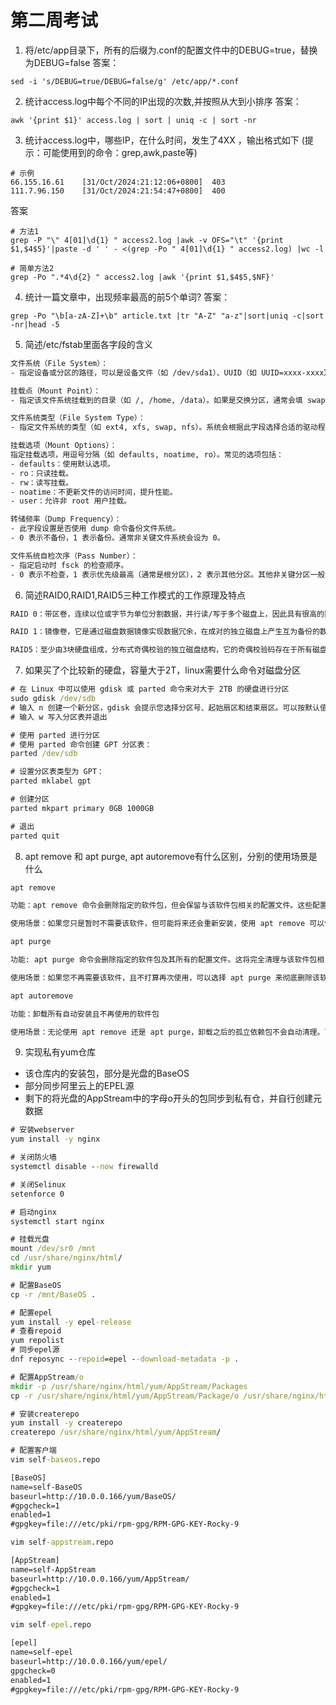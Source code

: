 # 第二周考试

1. 将/etc/app目录下，所有的后缀为.conf的配置文件中的DEBUG=true，替换为DEBUG=false
答案：
```shell
sed -i 's/DEBUG=true/DEBUG=false/g' /etc/app/*.conf
```

2. 统计access.log中每个不同的IP出现的次数,并按照从大到小排序
答案：
```shell
awk '{print $1}' access.log | sort | uniq -c | sort -nr
```

3. 统计access.log中，哪些IP，在什么时间，发生了4XX ，输出格式如下
(提示：可能使用到的命令：grep,awk,paste等)
```shell
# 示例
66.155.16.61    [31/Oct/2024:21:12:06+0800]  403 
111.7.96.150    [31/Oct/2024:21:54:47+0800]  400 
```

答案
```shell
# 方法1
grep -P "\" 4[01]\d{1} " access2.log |awk -v OFS="\t" '{print $1,$4$5}'|paste -d ' ' - <(grep -Po " 4[01]\d{1} " access2.log) |wc -l
 
# 简单方法2
grep -Po ".*4\d{2} " access2.log |awk '{print $1,$4$5,$NF}'
```

4. 统计一篇文章中，出现频率最高的前5个单词?
答案：
```shell
grep -Po "\b[a-zA-Z]+\b" article.txt |tr "A-Z" "a-z"|sort|uniq -c|sort -nr|head -5
```

5. 简述/etc/fstab里面各字段的含义

```bash
文件系统（File System）：
- 指定设备或分区的路径，可以是设备文件（如 /dev/sda1）、UUID（如 UUID=xxxx-xxxx）、LABEL（如 LABEL=home），也可以是网络文件系统的路径（如 NFS 路径 server:/export/path）。

挂载点（Mount Point）：
- 指定该文件系统挂载到的目录（如 /, /home, /data）。如果是交换分区，通常会填 swap。

文件系统类型（File System Type）：
- 指定文件系统的类型（如 ext4, xfs, swap, nfs）。系统会根据此字段选择合适的驱动程序进行挂载。

挂载选项（Mount Options）：
指定挂载选项，用逗号分隔（如 defaults, noatime, ro）。常见的选项包括：
- defaults：使用默认选项。
- ro：只读挂载。
- rw：读写挂载。
- noatime：不更新文件的访问时间，提升性能。
- user：允许非 root 用户挂载。

转储频率（Dump Frequency）：
- 此字段设置是否使用 dump 命令备份文件系统。
- 0 表示不备份，1 表示备份。通常非关键文件系统会设为 0。

文件系统自检次序（Pass Number）：
- 指定启动时 fsck 的检查顺序。
- 0 表示不检查，1 表示优先级最高（通常是根分区），2 表示其他分区。其他非关键分区一般设为 2。
```

6. 简述RAID0,RAID1,RAID5三种工作模式的工作原理及特点

```bash
RAID 0：带区卷，连续以位或字节为单位分割数据，并行读/写于多个磁盘上，因此具有很高的数据传输率，但它没有数据冗余，RAID 0 只是单纯地提高性能，并没有为数据的可靠性提供保证，而且其中的一个磁盘失效将影响到所有数据。因此，RAID 0 不能应用于数据安全性要求高的场合

RAID 1：镜像卷，它是通过磁盘数据镜像实现数据冗余，在成对的独立磁盘上产生互为备份的数据，不能提升写数据效率。当原始数据繁忙时，可直接从镜像拷贝中读取数据，因此RAID1 可以提高读取性能，RAID 1 是磁盘阵列中单位成本最高的，镜像卷可用容量为总容量的1/2，但提供了很高的数据安全性和可用性，当一个磁盘失效时，系统可以自动切换到镜像磁盘上读写，而不需要重组失效的数据

RAID5：至少由3块硬盘组成，分布式奇偶校验的独立磁盘结构，它的奇偶校验码存在于所有磁盘上，任何一个硬盘损坏，都可以根据其它硬盘上的校验位来重建损坏的数据（最多允许1块硬盘损坏），所以raid5可以实现数据冗余，确保数据的安全性，同时raid5也可以提升数据的读写性能
```



7. 如果买了个比较新的硬盘，容量大于2T，linux需要什么命令对磁盘分区

```bat
# 在 Linux 中可以使用 gdisk 或 parted 命令来对大于 2TB 的硬盘进行分区
sudo gdisk /dev/sdb
# 输入 n 创建一个新分区，gdisk 会提示您选择分区号、起始扇区和结束扇区。可以按默认值或根据需要调整。
# 输入 w 写入分区表并退出

# 使用 parted 进行分区
# 使用 parted 命令创建 GPT 分区表：
parted /dev/sdb

# 设置分区表类型为 GPT：
parted mklabel gpt

# 创建分区
parted mkpart primary 0GB 1000GB

# 退出
parted quit
```



8. apt remove 和 apt purge, apt autoremove有什么区别，分别的使用场景是什么

```bat
apt remove

功能：apt remove 命令会删除指定的软件包，但会保留与该软件包相关的配置文件。这些配置文件通常位于 /etc 目录中

使用场景：如果您只是暂时不需要该软件，但可能将来还会重新安装，使用 apt remove 可以保留配置文件，以便重新安装后仍然保留之前的设置。

apt purge

功能: apt purge 命令会删除指定的软件包及其所有的配置文件。这将完全清理与该软件包相关的所有数据。

使用场景：如果您不再需要该软件，且不打算再次使用，可以选择 apt purge 来彻底删除该软件及其配置文件，释放更多的磁盘空间。

apt autoremove

功能：卸载所有自动安装且不再使用的软件包

使用场景：无论使用 apt remove 还是 apt purge，卸载之后的孤立依赖包不会自动清理。可以使用autoremove清理不再需要的依赖：
```



9. 实现私有yum仓库

- 该仓库内的安装包，部分是光盘的BaseOS
- 部分同步阿里云上的EPEL源
- 剩下的将光盘的AppStream中的字母o开头的包同步到私有仓，并自行创建元数据

```bat
# 安装webserver
yum install -y nginx

# 关闭防火墙
systemctl disable --now firewalld

# 关闭Selinux
setenforce 0

# 启动nginx
systemctl start nginx

# 挂载光盘
mount /dev/sr0 /mnt
cd /usr/share/nginx/html/
mkdir yum

# 配置BaseOS
cp -r /mnt/BaseOS .

# 配置epel
yum install -y epel-release
# 查看repoid
yum repolist
# 同步epel源
dnf reposync --repoid=epel --download-metadata -p .

# 配置AppStream/o
mkdir -p /usr/share/nginx/html/yum/AppStream/Packages
cp -r /usr/share/nginx/html/yum/AppStream/Package/o /usr/share/nginx/html/yum/AppStream/Packages/

# 安装createrepo
yum install -y createrepo
createrepo /usr/share/nginx/html/yum/AppStream/

# 配置客户端
vim self-baseos.repo

[BaseOS]
name=self-BaseOS
baseurl=http://10.0.0.166/yum/BaseOS/
#gpgcheck=1
enabled=1
#gpgkey=file:///etc/pki/rpm-gpg/RPM-GPG-KEY-Rocky-9

vim self-appstream.repo

[AppStream]
name=self-AppStream
baseurl=http://10.0.0.166/yum/AppStream/
#gpgcheck=1
enabled=1
#gpgkey=file:///etc/pki/rpm-gpg/RPM-GPG-KEY-Rocky-9

vim self-epel.repo

[epel]
name=self-epel
baseurl=http://10.0.0.166/yum/epel/
gpgcheck=0
enabled=1
#gpgkey=file:///etc/pki/rpm-gpg/RPM-GPG-KEY-Rocky-9
```



